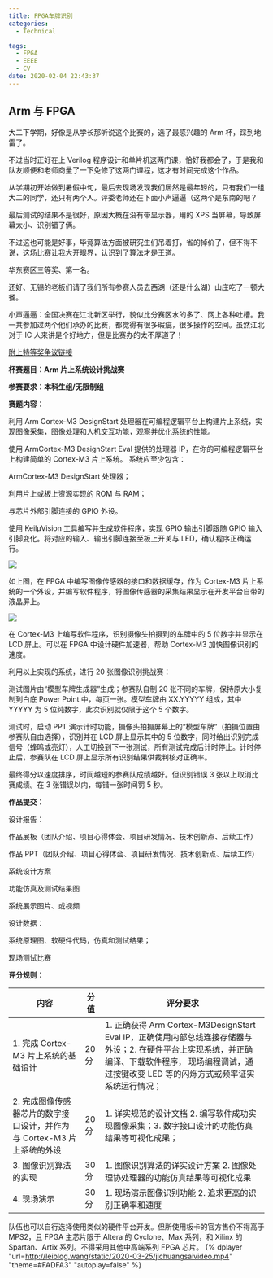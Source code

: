 ```yaml
---
title: FPGA车牌识别
categories:
  - Technical

tags:
  - FPGA
  - EEEE
  - CV
date: 2020-02-04 22:43:37
---
```


## **Arm 与 FPGA**

大二下学期，好像是从学长那听说这个比赛的，选了最感兴趣的 Arm 杯，踩到地雷了。

不过当时正好在上 Verilog 程序设计和单片机这两门课，恰好我都会了，于是我和队友顺便和老师商量了一下免修了这两门课程，这才有时间完成这个作品。

从学期初开始做到暑假中旬，最后去现场发现我们居然是最年轻的，只有我们一组大二的同学，还只有两个人。评委老师还在下面小声逼逼（这两个是东南的吧？

最后测试的结果不是很好，原因大概在没有带显示器，用的 XPS 当屏幕，导致屏幕太小、识别错了俩。

不过这也可能是好事，毕竟算法方面被研究生们吊着打，省的掉价了，但不得不说，这场比赛让我大开眼界，认识到了算法才是王道。

华东赛区三等奖、第一名。

还好、无锡的老板们请了我们所有参赛人员去西湖（还是什么湖）山庄吃了一顿大餐。

小声逼逼：全国决赛在江北新区举行，貌似比分赛区水的多了、网上各种吐槽。我一共参加过两个他们承办的比赛，都觉得有很多瑕疵，很多操作的空间。虽然江北对于 IC 人来讲是个好地方，但是比赛办的太不厚道了！

[附上特等奖争议链接](https://www.zhihu.com/question/341942783/answer/797516559)

<!-- more -->

**杯赛题目：Arm 片上系统设计挑战赛**

**参赛要求：本科生组/无限制组**

**赛题内容：**

利用 Arm Cortex-M3 DesignStart 处理器在可编程逻辑平台上构建片上系统，实现图像采集，图像处理和人机交互功能，观察并优化系统的性能。

使用 ArmCortex-M3 DesignStart Eval 提供的处理器 IP，在你的可编程逻辑平台上构建简单的 Cortex-M3 片上系统。 系统应至少包含：

ArmCortex-M3 DesignStart 处理器；

利用片上或板上资源实现的 ROM 与 RAM；

与芯片外部引脚连接的 GPIO 外设。

使用 KeilμVision 工具编写并生成软件程序，实现 GPIO 输出引脚跟随 GPIO 输入引脚变化。将对应的输入、输出引脚连接至板上开关与 LED，确认程序正确运行。

![ ](http://14901018.s21i.faiusr.com/4/ABUIABAEGAAgmcLS4wUowNmwhQQw6wM4vwI.png?v=1)

如上图，在 FPGA 中编写图像传感器的接口和数据缓存，作为 Cortex-M3 片上系统的一个外设，并编写软件程序，将图像传感器的采集结果显示在开发平台自带的液晶屏上。

![ ](http://14901018.s21i.faiusr.com/4/ABUIABAEGAAgtMLS4wUosO6EGzDeBDjKAg.png?v=1)

在 Cortex-M3 上编写软件程序，识别摄像头拍摄到的车牌中的 5 位数字并显示在 LCD 屏上。可以在 FPGA 中设计硬件加速器，帮助 Cortex-M3 加快图像识别的速度。

利用以上实现的系统，进行 20 张图像识别挑战赛：

测试图片由“模型车牌生成器”生成；参赛队自制 20 张不同的车牌，保持原大小复制到白底 Power Point 中，每页一张。模型车牌由 XX.YYYYY 组成，其中 YYYYY 为 5 位纯数字，此次识别就仅限于这个 5 个数字。

测试时，启动 PPT 演示计时功能，摄像头拍摄屏幕上的“模型车牌”（拍摄位置由参赛队自由选择），识别并在 LCD 屏上显示其中的 5 位数字，同时给出识别完成信号（蜂鸣或亮灯），人工切换到下一张测试，所有测试完成后计时停止。计时停止后，参赛队在 LCD 屏上显示所有识别结果供裁判核对正确率。

最终得分以速度排序，时间越短的参赛队成绩越好。但识别错误 3 张以上取消比赛成绩。在 3 张错误以内，每错一张时间罚 5 秒。

**作品提交：**

设计报告：

作品展板（团队介绍、项目心得体会、项目研发情况、技术创新点、后续工作）

作品 PPT（团队介绍、项目心得体会、项目研发情况、技术创新点、后续工作）

系统设计方案

功能仿真及测试结果图

系统展示图片、或视频

设计数据：

系统原理图、软硬件代码，仿真和测试结果；

现场测试比赛

**评分规则：**

| 内容                                                                   | 分值  | 评分要求                                                                                                                                                                                                |
| ---------------------------------------------------------------------- | ----- | ------------------------------------------------------------------------------------------------------------------------------------------------------------------------------------------------------- |
| 1. 完成 Cortex-M3 片上系统的基础设计                                   | 20 分 | 1. 正确获得 Arm Cortex-M3DesignStart Eval IP，正确使用内部总线连接存储器与外设；2. 在硬件平台上实现系统，并正确编译、下载软件程序， 现场编程调试，通过按键改变 LED 等的闪烁方式或频率证实系统运行情况； |
| 2. 完成图像传感器芯片的数字接口设计，并作为与 Cortex-M3 片上系统的外设 | 20 分 | 1. 详实规范的设计文档 2. 编写软件成功实现图像采集；3. 数字接口设计的功能仿真结果等可视化成果；                                                                                                          |
| 3. 图像识别算法的实现                                                  | 30 分 | 1. 图像识别算法的详实设计方案 2. 图像处理协处理器的功能仿真结果等可视化成果                                                                                                                             |
| 4. 现场演示                                                            | 30 分 | 1. 现场演示图像识别功能 2. 追求更高的识别正确率和速度                                                                                                                                                   |

队伍也可以自行选择使用类似的硬件平台开发。但所使用板卡的官方售价不得高于 MPS2，且 FPGA 主芯片限于 Altera 的 Cyclone、Max 系列，和 Xilinx 的 Spartan、Artix 系列。不得采用其他中高端系列 FPGA 芯片。
{% dplayer "url=http://leiblog.wang/static/2020-03-25/jichuangsaivideo.mp4"  "theme=#FADFA3" "autoplay=false" %}
